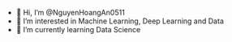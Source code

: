 - 👋 Hi, I’m @NguyenHoangAn0511
- 👀 I’m interested in Machine Learning, Deep Learning and Data
- 🌱 I’m currently learning Data Science

<!---
NguyenHoangAn0511/NguyenHoangAn0511 is a ✨ special ✨ repository because its `README.md` (this file) appears on your GitHub profile.
You can click the Preview link to take a look at your changes.
- 💞️ I’m looking to collaborate on ...
- 📫 How to reach me ...
--->
